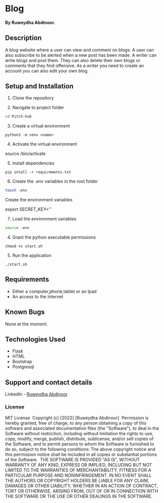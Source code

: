 # Blog
#### By Ruweydha Abdinoor.
## Description
A blog website where a user can view and comment on blogs. A user can also subscribe to be alerted when a new post has been made. A writer can write blogs and post them. They can also delete their own blogs or comments that they find offensive. As a writer you need to create an account you can also edit your own blog.
## Setup and Installation

1. Clone the repository


2. Navigate to project folder

```bash
cd Pitch-hub
```

3. Create a virtual environment
```
python3 -m venv <name>
```

4. Activate the virtual environment

source <name>/bin/activate

5. Install dependencies

```
pip intall -r requirements.txt
```

6. Create the .env variables in the root folder
```bash
touch .env
```
Create the environment  variables

export SECRET_KEY='<Your Secret Key>'

7. Load the environment variables

```bash
source .env
```
4. Grant the python executable permissions

```
chmod +x start.sh
```
5. Run the application

```
./start.sh
 ```

## Requirements
* Either a computer,phone,tablet or an Ipad
* An access to the Internet

## Known Bugs
None at the moment.
## Technologies Used
* Flask
* HTML
* Bootstrap
* Postgresql

    
## Support and contact details
LinkedIn - [Ruweydha Abdinoor](https://www.linkedin.com/in/ruweydha-abdinoor-859921224/) 
### License
MIT License
​
Copyright (c) [2022] [Ruweydha Abdinoor]
​
Permission is hereby granted, free of charge, to any person obtaining a copy
of this software and associated documentation files (the "Software"), to deal
in the Software without restriction, including without limitation the rights
to use, copy, modify, merge, publish, distribute, sublicense, and/or sell
copies of the Software, and to permit persons to whom the Software is
furnished to do so, subject to the following conditions:
​
The above copyright notice and this permission notice shall be included in all
copies or substantial portions of the Software.
​
THE SOFTWARE IS PROVIDED "AS IS", WITHOUT WARRANTY OF ANY KIND, EXPRESS OR
IMPLIED, INCLUDING BUT NOT LIMITED TO THE WARRANTIES OF MERCHANTABILITY,
FITNESS FOR A PARTICULAR PURPOSE AND NONINFRINGEMENT. IN NO EVENT SHALL THE
AUTHORS OR COPYRIGHT HOLDERS BE LIABLE FOR ANY CLAIM, DAMAGES OR OTHER
LIABILITY, WHETHER IN AN ACTION OF CONTRACT, TORT OR OTHERWISE, ARISING FROM,
OUT OF OR IN CONNECTION WITH THE SOFTWARE OR THE USE OR OTHER DEALINGS IN THE
SOFTWARE.